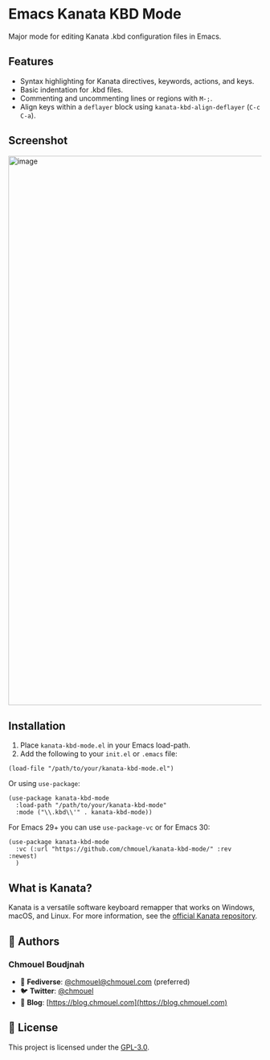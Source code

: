 # Emacs Kanata KBD Mode

Major mode for editing Kanata .kbd configuration files in Emacs.

## Features

* Syntax highlighting for Kanata directives, keywords, actions, and keys.
* Basic indentation for .kbd files.
* Commenting and uncommenting lines or regions with `M-;`.
* Align keys within a `deflayer` block using `kanata-kbd-align-deflayer` (`C-c C-a`).

## Screenshot

<img width="1744" height="1091" alt="image" src="https://github.com/user-attachments/assets/a4dd90be-71c6-4051-b604-edb0628ebe70" />

## Installation

1. Place `kanata-kbd-mode.el` in your Emacs load-path.
2. Add the following to your `init.el` or `.emacs` file:

```elisp
(load-file "/path/to/your/kanata-kbd-mode.el")
```

Or using `use-package`:

```elisp
(use-package kanata-kbd-mode
  :load-path "/path/to/your/kanata-kbd-mode"
  :mode ("\\.kbd\\'" . kanata-kbd-mode))
```

For Emacs 29+ you can use `use-package-vc` or for Emacs 30:
```elisp
(use-package kanata-kbd-mode
  :vc (:url "https://github.com/chmouel/kanata-kbd-mode/" :rev :newest)
  )
```

## What is Kanata?

Kanata is a versatile software keyboard remapper that works on Windows, macOS,
and Linux. For more information, see the [official Kanata
repository](https://github.com/jtroo/kanata).

## 👥 Authors

### Chmouel Boudjnah

* 🐘 **Fediverse**: [@chmouel@chmouel.com](https://fosstodon.org/@chmouel) (preferred)
* 🐦 **Twitter**: [@chmouel](https://twitter.com/chmouel)
* 📝 **Blog**: [https://blog.chmouel.com](https://blog.chmouel.com)

## 📃 License

This project is licensed under the [GPL-3.0](./LICENSE).
